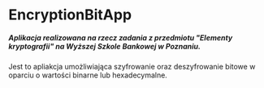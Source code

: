 # EncryptionBitApp

##### Aplikacja realizowana na rzecz zadania z przedmiotu "Elementy kryptografii" na Wyższej Szkole Bankowej w Poznaniu.
Jest to apliakcja umożliwiająca szyfrowanie oraz deszyfrowanie bitowe w oparciu o wartości binarne lub hexadecymalne.

